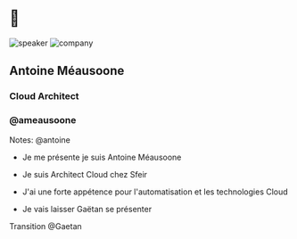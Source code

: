 <!-- .slide: class="speaker-slide" -->

# 👋

![speaker](./assets/images/ameausoone.jpg)
![company](./assets/images/logo-SFEIR-blanc.png)

<h2> Antoine <span>Méausoone</span></h2>

### Cloud Architect
<!-- .element: class="icon-rule icon-first" -->

### @ameausoone
<!-- .element: class="icon-twitter icon-second" -->

Notes: @antoine
* Je me présente je suis Antoine Méausoone
* Je suis Architect Cloud chez Sfeir
* J'ai une forte appétence pour l'automatisation et les technologies Cloud

* Je vais laisser Gaëtan se présenter

Transition @Gaetan
